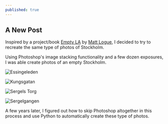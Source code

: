 ```yaml
---
published: true
---
```


## A New Post

Inspired by a project/book [Empty LA](http://mlogue.com/p586914549) by [Matt Logue](http://mlogue.com/), I decided to try to recreate the same type of photos of Stockholm. 

Using Photoshop's image stacking functionality and a few dozen exposures, I was able create photos of an empty Stockholm.

![Essingeleden](/https://cloud.githubusercontent.com/assets/12212438/7552069/83adbab0-f65e-11e4-9106-93c74d1cdcfe.jpg)

![Kungsgatan](/https://cloud.githubusercontent.com/assets/12212438/7552067/83a8c38e-f65e-11e4-9167-5a6dd38c5933.jpg)

![Sergels Torg](/https://cloud.githubusercontent.com/assets/12212438/7552066/83a6ed16-f65e-11e4-921e-95a0e065d48f.jpg)

![Sergelgangen](/https://cloud.githubusercontent.com/assets/12212438/7552068/83ab4ec4-f65e-11e4-9937-e337400db769.jpg)

A few years later, I figured out how to skip Photoshop altogether in this process and use Python to automatically create these type of photos.